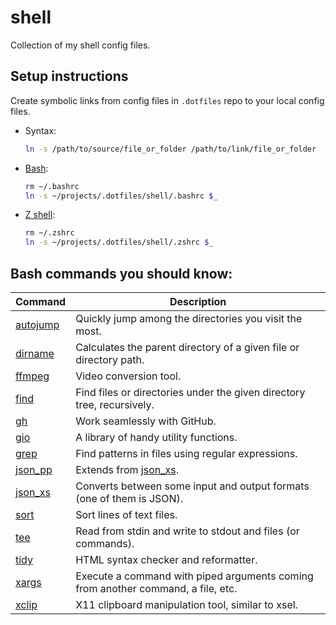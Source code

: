 # shell

Collection of my shell config files.

## Setup instructions

Create symbolic links from config files in `.dotfiles` repo to your local config files.

- Syntax:

  ```bash
  ln -s /path/to/source/file_or_folder /path/to/link/file_or_folder
  ```

- [Bash](./.bashrc):

  ```bash
  rm ~/.bashrc
  ln -s ~/projects/.dotfiles/shell/.bashrc $_
  ```

- [Z shell](./.zshrc):

  ```bash
  rm ~/.zshrc
  ln -s ~/projects/.dotfiles/shell/.zshrc $_
  ```

## Bash commands you should know:

| Command                                            | Description                                                                      |
| -------------------------------------------------- | -------------------------------------------------------------------------------- |
| [autojump](https://command-not-found.com/autojump) | Quickly jump among the directories you visit the most.                           |
| [dirname](https://command-not-found.com/dirname)   | Calculates the parent directory of a given file or directory path.               |
| [ffmpeg](https://command-not-found.com/ffmpeg)     | Video conversion tool.                                                           |
| [find](https://command-not-found.com/find)         | Find files or directories under the given directory tree, recursively.           |
| [gh](https://command-not-found.com/gh)             | Work seamlessly with GitHub.                                                     |
| [gio](https://command-not-found.com/gio)           | A library of handy utility functions.                                            |
| [grep](https://command-not-found.com/grep)         | Find patterns in files using regular expressions.                                |
| [json_pp](https://command-not-found.com/json_pp)   | Extends from [json_xs](https://command-not-found.com/json_xs).                   |
| [json_xs](https://command-not-found.com/json_xs)   | Converts between some input and output formats (one of them is JSON).            |
| [sort](https://command-not-found.com/sort)         | Sort lines of text files.                                                        |
| [tee](https://command-not-found.com/tee)           | Read from stdin and write to stdout and files (or commands).                     |
| [tidy](https://command-not-found.com/tidy)         | HTML syntax checker and reformatter.                                             |
| [xargs](https://command-not-found.com/xargs)       | Execute a command with piped arguments coming from another command, a file, etc. |
| [xclip](https://command-not-found.com/xclip)       | X11 clipboard manipulation tool, similar to xsel.                                |
